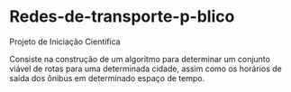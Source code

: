# Redes-de-transporte-p-blico
Projeto de Iniciação Cientifica 

Consiste na construção de um algoritmo para determinar um conjunto viável de rotas para uma determinada cidade, assim como os horários de saída dos ônibus em determinado espaço de tempo.
